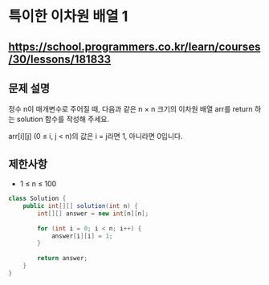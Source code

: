 # 특이한 이차원 배열 1
https://school.programmers.co.kr/learn/courses/30/lessons/181833
---
## 문제 설명
정수 n이 매개변수로 주어질 때, 다음과 같은 n × n 크기의 이차원 배열 arr를 return 하는 solution 함수를 작성해 주세요.

arr[i][j] (0 ≤ i, j < n)의 값은 i = j라면 1, 아니라면 0입니다.
## 제한사항
+ 1 ≤ n ≤ 100
```java
class Solution {
    public int[][] solution(int n) {
        int[][] answer = new int[n][n];
        
        for (int i = 0; i < n; i++) {
            answer[i][i] = 1;
        }
        
        return answer;
    }
}
```